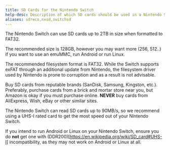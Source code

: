 ```yaml
---
title: SD Cards for the Nintendo Switch
help-desc: Description of which SD cards should be used in a Nintendo Switch family console
aliases: sdreco,nxsd,switchsd
---
```


The Nintendo Switch can use SD cards up to 2TB in size when formatted to FAT32.

The recommended size is 128GB, however you may want more (256, 512..) if you want to use an emuMMC, run Android or run Linux.

The recommended filesystem format is FAT32. While the Switch supports exFAT through an additional update from Nintendo, the filesystem driver used by Nintendo is prone to corruption and as a result is not advisable.

Buy SD cards from reputable brands (SanDisk, Samsung, Kingston, etc.). Preferably, purchase cards from a brick and mortar store near you, but Amazon is okay if you must purchase online. __**NEVER**__ buy cards from AliExpress, Wish, eBay or other similar sites.

The Nintendo Switch can read SD cards up to 90MB/s, so we recommend using a UHS-I rated card to get the most speed out of your Nintendo Switch.

If you intend to run Android or Linux on your Nintendo Switch, ensure you do **not** get one with (DDR200)[<https://en.wikipedia.org/wiki/SD_card#UHS-I>] incompatibility, as they may not work on Android or Linux at all.
